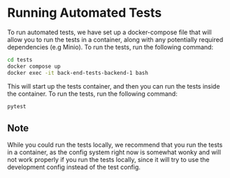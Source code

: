 # Running Automated Tests

To run automated tests, we have set up a docker-compose file that will allow you to run the tests in a container, along with any potentially required dependencies (e.g Minio). To run the tests, run the following command:

```bash
cd tests
docker compose up
docker exec -it back-end-tests-backend-1 bash
```

This will start up the tests container, and then you can run the tests inside the container. To run the tests, run the following command:

```bash
pytest
```

## Note

While you could run the tests locally, we recommend that you run the tests in a container, as the config system right now is somewhat wonky and will not work properly if you run the tests locally, since it will try to use the development config instead of the test config.
